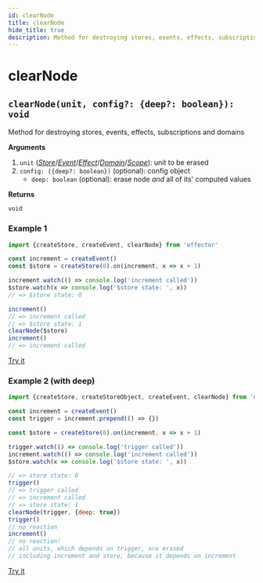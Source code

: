 ```yaml
---
id: clearNode
title: clearNode
hide_title: true
description: Method for destroying stores, events, effects, subscriptions and domains
---
```


# clearNode

## `clearNode(unit, config?: {deep?: boolean}): void`


Method for destroying stores, events, effects, subscriptions and domains

**Arguments**

1. `unit` ([_Store_](Store.md)/[_Event_](Event.md)/[_Effect_](Effect.md)/[_Domain_](Domain.md)/[_Scope_](Scope.md)): unit to be erased
2. `config: ({deep?: boolean})` (optional): config object
   - `deep: boolean` (optional): erase node _and_ all of its' computed values

**Returns**

`void`

### Example 1

```js
import {createStore, createEvent, clearNode} from 'effector'

const increment = createEvent()
const $store = createStore(0).on(increment, x => x + 1)

increment.watch(() => console.log('increment called'))
$store.watch(x => console.log('$store state: ', x))
// => $store state: 0

increment()
// => increment called
// => $store state: 1
clearNode($store)
increment()
// => increment called
```

[Try it](https://share.effector.dev/G5pWntyA)

### Example 2 (with deep)

```js
import {createStore, createStoreObject, createEvent, clearNode} from 'effector'

const increment = createEvent()
const trigger = increment.prepend(() => {})

const $store = createStore(0).on(increment, x => x + 1)

trigger.watch(() => console.log('trigger called'))
increment.watch(() => console.log('increment called'))
$store.watch(x => console.log('$store state: ', x))

// => store state: 0
trigger()
// => trigger called
// => increment called
// => store state: 1
clearNode(trigger, {deep: true})
trigger()
// no reaction
increment()
// no reaction!
// all units, which depends on trigger, are erased
// including increment and store, because it depends on increment
```

[Try it](https://share.effector.dev/cLgjVXqJ)
